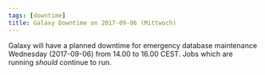 ```yaml
---
tags: [downtime]
title: Galaxy Downtime on 2017-09-06 (Mittwoch)
---
```


Galaxy will have a planned downtime for emergency database maintenance Wednesday 
(2017-09-06) from 14.00 to 16.00 CEST. Jobs which are running *should* continue to run.

